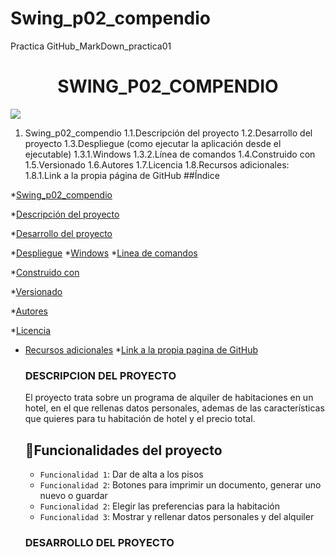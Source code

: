 # Swing_p02_compendio
Practica GitHub_MarkDown_practica01

<h1 align="center"> SWING_P02_COMPENDIO </h1>
<p align="left">
   <img src="https://img.shields.io/badge/STATUS-EN%20DESAROLLO-green">
</p>

1. Swing_p02_compendio
    1.1.Descripción del proyecto
    1.2.Desarrollo del proyecto
    1.3.Despliegue (como ejecutar la aplicación desde el ejecutable)
      1.3.1.Windows
      1.3.2.Línea de comandos
    1.4.Construido con
    1.5.Versionado
    1.6.Autores
    1.7.Licencia
    1.8.Recursos adicionales:
      1.8.1.Link a la propia página de GitHub
##Índice

*[Swing_p02_compendio](Swing_p02_compendio)

*[Descripción del proyecto](#descripción-del-proyecto)

*[Desarrollo del proyecto](#Desarrollo-del-proyecto)

*[Despliegue](#Despliegue)
   *[Windows](#Windows)
   *[Linea de comandos](#Linea-de-comandos)

*[Construido con](#construido-con)

*[Versionado](#versionado)

*[Autores](#autores)

*[Licencia](#licencia)

* [Recursos adicionales](#Recursos-adicionales)
     *[Link a la propia pagina de GitHub](#Link-a-la-propia-pagina-de-GitHub)

   ### DESCRIPCION DEL PROYECTO
   El proyecto trata sobre un programa de alquiler de habitaciones en un hotel, en el que rellenas datos personales, ademas de las características que quieres para tu habitación de hotel y el precio total.
   ## :hammer:Funcionalidades del proyecto

   - `Funcionalidad 1`: Dar de alta a los pisos
   - `Funcionalidad 2`: Botones para imprimir un documento, generar uno nuevo o guardar
   - `Funcionalidad 2`: Elegir las preferencias para la habitación
   - `Funcionalidad 3`: Mostrar y rellenar datos personales y del alquiler

   ### DESARROLLO DEL PROYECTO
   

   
   

   

